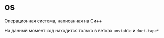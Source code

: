 # os
Операционная система, написанная на Си++

На данный момент код находится только в ветках `unstable` и `duct-tape*`